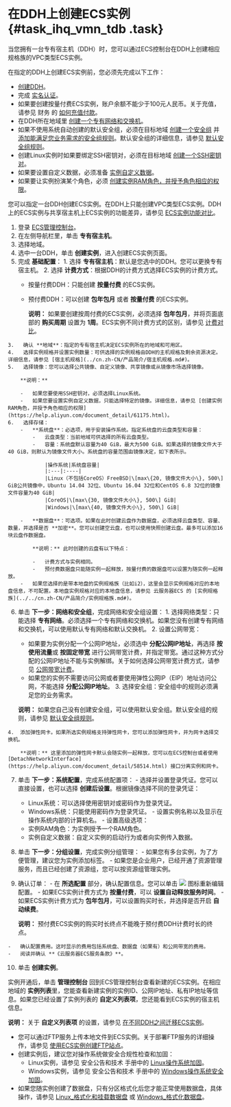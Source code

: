 # 在DDH上创建ECS实例 {#task_ihq_vmn_tdb .task}

当您拥有一台专有宿主机（DDH）时，您可以通过ECS控制台在DDH上创建相应规格族的VPC类型ECS实例。

在指定的DDH上创建ECS实例前，您必须先完成以下工作：

-   [创建DDH](cn.zh-CN/快速入门/创建DDH.md#)。
-   完成 [实名认证](https://help.aliyun.com/document_detail/37183.html)。
-   如果要创建按量付费ECS实例，账户余额不能少于100元人民币。关于充值，请参见 财务 的 [如何充值付款](https://help.aliyun.com/document_detail/37107.html)。
-   在DDH所在地域里 [创建一个专有网络和交换机](https://help.aliyun.com/document_detail/65430.html)。
-   如果不使用系统自动创建的默认安全组，必须在目标地域 [创建一个安全组](https://help.aliyun.com/document_detail/25468.html) 并 [添加能满足您业务需求的安全组规则](https://help.aliyun.com/document_detail/25471.html)。默认安全组的详细信息，请参见 [默认安全组规则](https://help.aliyun.com/document_detail/31707.html)。
-   创建Linux实例时如果要绑定SSH密钥对，必须在目标地域 [创建一个SSH密钥对](https://help.aliyun.com/document_detail/51793.html)。
-   如果要设置自定义数据，必须准备 [实例自定义数据](https://help.aliyun.com/document_detail/49121.html)。
-   如果要让实例扮演某个角色，必须 [创建实例RAM角色，并授予角色相应的权限](https://help.aliyun.com/document_detail/61175.html)。

您可以指定一台DDH创建ECS实例。在DDH上只能创建VPC类型ECS实例。DDH上的ECS实例与共享宿主机上ECS实例的功能差异，请参见 [ECS实例功能对比](../cn.zh-CN/产品简介/ECS实例功能对比.md#)。

1.   登录 [ECS管理控制台](https://ecs.console.aliyun.com/#/home)。 
2.   在左侧导航栏里，单击 **专有宿主机**。 
3.   选择地域。 
4.   选中一台DDH，单击 **创建实例**，进入创建ECS实例页面。 
5.   完成 **基础配置**： 
    1.   选择 **专有宿主机**：默认是您选中的DDH。您可以更换专有宿主机。 
    2.   选择 **计费方式**：根据DDH的计费方式选择ECS实例的计费方式。 
        -   按量付费DDH：只能创建 **按量付费** 的ECS实例。
        -   预付费DDH：可以创建 **包年包月** 或者 **按量付费** 的ECS实例。

            **说明：** 如果要创建按周付费的ECS实例，必须选择 **包年包月**，并将页面底部的 **购买周期** 设置为 **1周**。ECS实例不同计费方式的区别，请参见 [计费对比](../../cn.zh-CN/产品定价/计费对比.md#)。

    3.   确认 **地域**：指定的专有宿主机决定ECS实例所在的地域和可用区。 
    4.   选择实例规格并设置实例数量：可供选择的实例规格由DDH的主机规格及剩余资源决定。详细信息，请参见 [宿主机规格](../cn.zh-CN/产品简介/宿主机规格.md#)。 
    5.   选择镜像：您可以选择公共镜像、自定义镜像、共享镜像或从镜像市场选择镜像。 

        **说明：** 

        -   如果您要使用SSH密钥对，必须选择Linux系统。
        -   如果您要设置实例自定义数据，只能选择特定的镜像。详细信息，请参见 [创建实例RAM角色，并授予角色相应的权限](https://help.aliyun.com/document_detail/61175.html)。
    6.   选择存储： 
        -   **系统盘**：必选项，用于安装操作系统。指定系统盘的云盘类型和容量：
            -   云盘类型：当前地域可供选择的所有云盘类型。
            -   容量：系统盘默认容量为40 GiB，最大为500 GiB。如果选择的镜像文件大于40 GiB，则默认为镜像文件大小。系统盘的容量范围由镜像决定，如下表所示。

                |操作系统|系统盘容量|
                |:---|:----|
                |Linux（不包括CoreOS）FreeBSD|\[max\{20, 镜像文件大小\}, 500\] GiB公共镜像中，Ubuntu 14.04 32位、Ubuntu 16.04 32位和CentOS 6.8 32位的镜像文件容量为40 GiB|
                |CoreOS|\[max\{30, 镜像文件大小\}, 500\] GiB|
                |Windows|\[max\{40, 镜像文件大小\}, 500\] GiB|

        -   **数据盘**：可选项。如果在此时创建云盘作为数据盘，必须选择云盘类型、容量、数量，并选择是否 **加密**。您可以创建空云盘，也可以使用快照创建云盘。最多可以添加16块云盘作数据盘。

            **说明：** 此时创建的云盘有以下特点：

            -   计费方式与实例相同。
            -   预付费数据盘只能随实例一起释放，按量付费的数据盘可以设置为随实例一起释放。
        -   如果您选择的是带本地盘的实例规格族（比如i2），这里会显示实例规格对应的本地盘信息，不可配置。本地盘实例规格对应的本地盘信息，请参见 云服务器ECS 的 [实例规格族](../../cn.zh-CN/产品简介/实例规格族.md#)。
6.   单击 **下一步：网络和安全组**，完成网络和安全组设置： 
    1.  选择网络类型：只能选择 **专有网络**。必须选择一个专有网络和交换机。如果您没有创建专有网络和交换机，可以使用默认专有网络和默认交换机。
    2.  设置公网带宽：
        -   如果要为实例分配一个公网IP地址，必须选中 **分配公网IP地址**，再选择 **按使用流量**或 **按固定带宽** 进行公网带宽计费，并指定带宽。通过这种方式分配的公网IP地址不能与实例解绑。关于如何选择公网带宽计费方式，请参见 [公网带宽计费](../../cn.zh-CN/产品定价/公网带宽计费.md#)。
        -   如果您的实例不需要访问公网或者要使用弹性公网IP（EIP）地址访问公网，不能选择 **分配公网IP地址**。
    3.  选择安全组：安全组中的规则必须满足您的业务需求。

        **说明：** 如果您自己没有创建安全组，可以使用默认安全组。默认安全组的规则，请参见 [默认安全组规则](https://help.aliyun.com/document_detail/31707.html)。

    4.  添加弹性网卡。如果所选实例规格支持弹性网卡，您可以添加弹性网卡，并为网卡选择交换机。

        **说明：** 这里添加的弹性网卡默认会随实例一起释放，您可以在ECS控制台或者使用 [DetachNetworkInterface](https://help.aliyun.com/document_detail/58514.html) 接口分离实例和网卡。

7.   单击 **下一步：系统配置**，完成系统配置项： 
    -   选择并设置登录凭证。您可以直接设置，也可以选择 **创建后设置**。根据镜像选择不同的登录凭证：
        -   Linux系统：可以选择使用密钥对或密码作为登录凭证。
        -   Windows系统：只能使用密码作为登录凭证。
    -   设置实例名称以及显示在操作系统内部的计算机名。
    -   设置高级选项：
        -   实例RAM角色：为实例授予一个RAM角色。
        -   实例自定义数据：自定义实例的启动行为或者向实例传入数据。
8.   单击 **下一步：分组设置**，完成实例分组管理： 
    -   如果您有多台实例，为了方便管理，建议您为实例添加标签。
    -   如果您是企业用户，已经开通了资源管理服务，而且已经创建了资源组，您可以按资源组管理实例。
9.   确认订单： 
    -   在 **所选配置** 部分，确认配置信息。您可以单击 ![](http://static-aliyun-doc.oss-cn-hangzhou.aliyuncs.com/assets/img/6630/1347_zh-CN.png) 图标重新编辑配置。
    -   如果ECS实例计费方式为 **按量付费**，可以 **设置自动释放服务时间**。
    -   如果ECS实例计费方式为 **包年包月**，可以设置购买时长，并选择是否开启 **自动续费**。

        **说明：** 预付费ECS实例的购买时长终点不能晚于预付费DDH计费时长的终点。

    -   确认配置费用。这时显示的费用包括系统盘、数据盘（如果有）和公网带宽的费用。
    -   阅读并确认 **《云服务器ECS服务条款》**。
10.  单击 **创建实例**。 

实例开通后，单击 **管理控制台** 回到ECS管理控制台查看新建的ECS实例。在相应地域的 **实例列表**里，您能查看新建实例的实例ID、公网IP地址、私有IP地址等信息。如果您已经设置了实例列表的 **自定义列表项**，您还能看到ECS实例的宿主机信息。

**说明：** 关于 **自定义列表项** 的设置，请参见 [在不同DDH之间迁移ECS实例](../cn.zh-CN/用户指南/在不同DDH之间迁移ECS实例.md#)。

-   您可以通过FTP服务上传本地文件到ECS实例。关于部署FTP服务的详细操作，请参见 [使用ECS实例创建FTP站点](https://help.aliyun.com/document_detail/51998.html)。
-   创建实例后，建议您对操作系统做安全合规性检查和加固：
    -   Linux实例，请参见 安全公告和技术 手册中的 [Linux操作系统加固](https://help.aliyun.com/document_detail/49809.html)。
    -   Windows实例，请参见 安全公告和技术 手册中的 [Windows操作系统安全加固](https://help.aliyun.com/document_detail/49781.html)。
-   如果您随实例创建了数据盘，只有分区格式化后您才能正常使用数据盘，具体操作，请参见 [Linux\_格式化和挂载数据盘](https://help.aliyun.com/document_detail/25426.html) 或 [Windows\_格式化数据盘](https://help.aliyun.com/document_detail/25418.html)。

